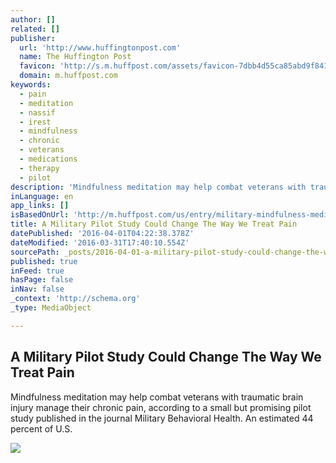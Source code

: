 ```yaml
---
author: []
related: []
publisher:
  url: 'http://www.huffingtonpost.com'
  name: The Huffington Post
  favicon: 'http://s.m.huffpost.com/assets/favicon-7dbb4d55ca85abd9f84197a1c3525e38.ico'
  domain: m.huffpost.com
keywords:
  - pain
  - meditation
  - nassif
  - irest
  - mindfulness
  - chronic
  - veterans
  - medications
  - therapy
  - pilot
description: 'Mindfulness meditation may help combat veterans with traumatic brain injury manage their chronic pain, according to a small but promising pilot study published in the journal Military Behavioral Health. An estimated 44 percent of U.S.'
inLanguage: en
app_links: []
isBasedOnUrl: 'http://m.huffpost.com/us/entry/military-mindfulness-meditation-chronic-pain-study_us_56bbb28fe4b0c3c5504ff995'
title: A Military Pilot Study Could Change The Way We Treat Pain
datePublished: '2016-04-01T04:22:38.378Z'
dateModified: '2016-03-31T17:40:10.554Z'
sourcePath: _posts/2016-04-01-a-military-pilot-study-could-change-the-way-we-treat-pain.md
published: true
inFeed: true
hasPage: false
inNav: false
_context: 'http://schema.org'
_type: MediaObject

---
```

<article style=""><h1>A Military Pilot Study Could Change The Way We Treat Pain</h1><p>Mindfulness meditation may help combat veterans with traumatic brain injury manage their chronic pain, according to a small but promising pilot study published in the journal Military Behavioral Health. An estimated 44 percent of U.S.</p><img src="http://img.huffingtonpost.com/asset/1200_630/56bbb8c21800002d0080bbaa.jpeg?cache=d3dgewq9gp" /></article>